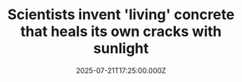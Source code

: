 ---
title: "Scientists invent 'living' concrete that heals its own cracks with sunlight"
date: 2025-07-21T17:25:00.000Z
category: Human Kindness
externalLink: "https://www.goodgoodgood.co/articles/living-concrete-heals-cracks"
image: ""
excerpt: "Researchers at Texas A&M University found a plant-based solution to help cement self-repair.…"
---